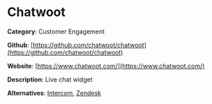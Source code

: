 
# Chatwoot

**Category**: Customer Engagement

**Github**: [https://github.com/chatwoot/chatwoot](https://github.com/chatwoot/chatwoot)

**Website**: [https://www.chatwoot.com/](https://www.chatwoot.com/)

**Description**:
Live chat widget

**Alternatives**: [Intercom](https://www.intercom.com/), [Zendesk](https://www.zendesk.com/)
